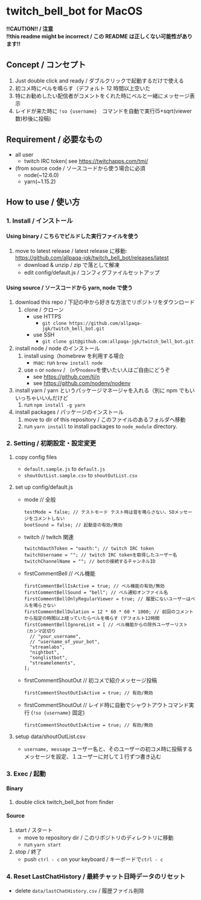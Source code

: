 # twitch_bell_bot for MacOS

**!!CAUTION!! / 注意**  
**!!this readme might be incorrect / この README は正しくない可能性があります!!**

## Concept / コンセプト

1. Just double click and ready / ダブルクリックで起動するだけで使える
1. 初コメ時にベルを鳴らす（デフォルト 12 時間以上空いた
1. 特にお勧めしたい配信者がコメントをくれた時にベルと一緒にメッセージ表示
1. レイドが来た時に `!so {username}`　コマンドを自動で実行(5+sqrt(viewer 数)秒後に投稿)

## Requirement / 必要なもの

- all user
  - twitch IRC token( see <https://twitchapps.com/tmi/>
- (from source code / ソースコードから使う場合に必須
  - node(~12.6.0)
  - yarn(~1.15.2)

## How to use / 使い方

### 1. Install / インストール

#### Using binary / こちらでビルドした実行ファイルを使う

1. move to latest release / latest release に移動: https://github.com/allpaqa-jgk/twitch_bell_bot/releases/latest
   - download & unzip / zip で落として解凍
   - edit config/default.js / コンフィグファイルセットアップ

#### Using source / ソースコードから yarn, node で使う

1. download this repo / 下記の中から好きな方法でリポジトリをダウンロード
   1. clone / クローン
      - use HTTPS
        - `git clone https://github.com/allpaqa-jgk/twitch_bell_bot.git`
      - use SSH
        - `git clone git@github.com:allpaqa-jgk/twitch_bell_bot.git`
1. install node / node のインストール
   1. install using（homebrew を利用する場合
      - mac: run `brew install node`
   1. use `n` or `nodenv` / （`n`や`nodenv`を使いたい人はご自由にどうぞ
      - see <https://github.com/tj/n>
      - see <https://github.com/nodenv/nodenv>
1. install yarn / yarn というパッケージマネージャを入れる（別に npm でもいいっちゃいいんだけど
   1. run `npm install -g yarn`
1. install packages / パッケージのインストール
   1. move to dir of this repository / このファイルのあるフォルダへ移動
   1. run `yarn install` to install packages to `node_module` directory.

### 2. Setting / 初期設定・設定変更

1. copy config files

   - `default.sample.js` to `default.js`
   - `shoutOutList.sample.csv` to `shoutOutList.csv`

1. set up config/default.js

   - mode // 全般
     ```
     testMode = false; // テストモード テスト時は音を鳴らさない、SOメッセージをコメントしない
     bootSound = false; // 起動音の有効/無効
     ```
   - twitch // twitch 関連
     ```
     twitchOauthToken = "oauth:"; // twitch IRC token
     twitchUsername = ""; // twitch IRC tokenを取得したユーザー名
     twitchChannelName = ""; // botの接続するチャンネルID
     ```
   - firstCommentBell // ベル機能
     ```
     firstCommentBellIsActive = true; // ベル機能の有効/無効
     firstCommentBellSound = "bell"; // ベル通知オンファイル名
     firstCommentBellOnlyRegularViewer = true; // 履歴にないユーザーはベルを鳴らさない
     firstCommentBellDulation = 12 * 60 * 60 * 1000; // 前回のコメントから指定の時間以上経っていたらベルを鳴らす（デフォルト12時間
     firstCommentBellIgnoreList = [ // ベル機能からの除外ユーザーリスト（カンマ区切り
       // "your_username",
       // "username_of_your_bot",
       "streamlabs",
       "nightbot",
       "songlistbot",
       "streamelements",
     ];
     ```
   - firstCommentShoutOut // 初コメで紹介メッセージ投稿
     ```
     firstCommentShoutOutIsActive = true; // 有効/無効
     ```
   - firstCommentShoutOut // レイド時に自動でシャウトアウトコマンド実行 (`!so {username}` 固定)
     ```
     firstCommentShoutOutIsActive = true; // 有効/無効
     ```

1. setup data/shoutOutList.csv

   - `username, message` ユーザー名と、そのユーザーの初コメ時に投稿するメッセージを設定、１ユーザーに対して１行ずつ書き込む

### 3. Exec / 起動

#### Binary

1. double click twitch_bell_bot from finder

#### Source

1. start / スタート
   - move to repository dir / このリポジトリのディレクトリに移動
   - run `yarn start`
1. stop / 終了
   - push `ctrl - c` on your keyboard / キーボードで`ctrl - c`

### 4. Reset LastChatHistory / 最終チャット日時データのリセット

- delete `data/lastChatHistory.csv` / 履歴ファイル削除
